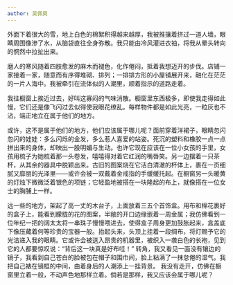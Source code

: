 ```yaml
---
author: 吴佩萸
---
```


外面下着很大的雪，地上白色的棉絮积得越来越厚，我被推攘着挤过一道人墙，眼睛周围像渗了水，从脑袋直往全身弥散。我只能由冷风灌进衣袖，将我从晕头转向的惘然中拉扯出来。

磨人的寒风随着四肢愈发的麻木而褪色，化作倦闷，抵着我想迈开的步伐。店铺一家接着一家，随意而有序得堆砌、排列；一排排方形的小屋铺展开来，融化在茫茫的一片人海中。我被牵引在流体似的人潮里，顺着指示的道路走着。

我往橱窗上挨近过去，好叫这寡闷的气味消散。橱窗里东西极多，即使我走得如此慢，它们还是像飞闪过去似得使我眼花缭乱。每样物件都是如此光亮，一粒灰也不沾，端正地立在属于他们的地方。

或许，这不是属于他们的地方，他们应该属于哪儿呢？面前穿着洋裙子，眼睛忽闪忽闪的娃娃：多么闪烁的金发，多么惹人喜爱的站姿。死沉的塑料和橡胶一点一点拼出来的身体，却映出一股明媚与生动。也许它现在应该在一位小女孩的手里，女孩用梳子为她梳着那一头卷发，嘻嘻得对着它红润的嘴唇笑。另一边摆着一只茶杯，从其余的器具中脱颖出来。古旧的图案烧在它洁白清澈的杯体上，裹在一页细腻又靡丽的光泽里——或许会被一双戴着金戒指的手缓缓托起。在橱窗另一头暖黄的灯烛下微微泛着银色的项链；它轻盈地被搭在一块隆起的布上，就像搭在一位女士的胸脯上一样。

远一些的地方，架起了高一丈的木台子，上面放着三五个首饰盒。用布和棉花裹好的盒子上，能看到朦胧的花的图案，半敞的开口边缘嵌着一周金属；我仿佛看到一位年纪一把的阔太太将一串珠子慢慢喂进去，使得盒子周身更加鼓胀起来，盒盖底下像压藏着何等珍贵的宝器一般。抬起头来，头顶上挂着一段绸布，将灯赐予它的光洁递入我的眼睛。它或许会被送入昂贵的机器里，被织入一袭白色的长袍，见到它的人都要惊叹说：“背后这一块真是好布哇！” 转角，我又看见一面没有镶边的镜子，我看到自己苍白的脸被包在帽子和围巾间，脸上粘满了一抹怠倦的湿气。我把自己裱在镜框的中间，由着身后的人潮添上一挂背景。
我没有走开，仿佛在橱窗里立着一般，不动声色地那样立着。倘若是那样，我又应该会属于哪儿呢？

